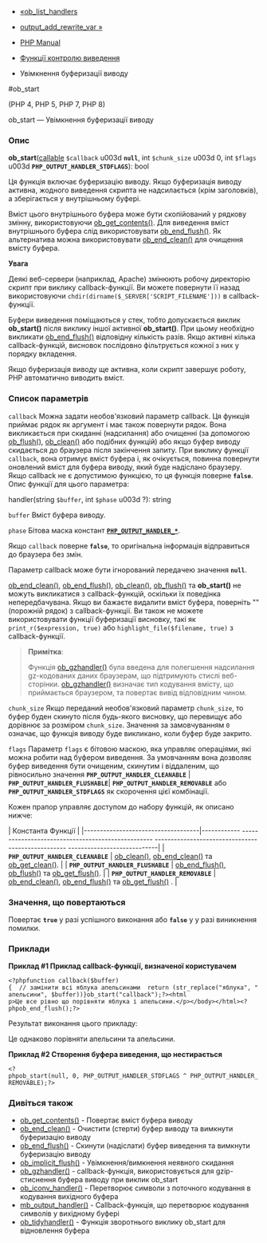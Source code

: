 - [«ob_list_handlers](function.ob-list-handlers.md)
- [output_add_rewrite_var »](function.output-add-rewrite-var.md)

- [PHP Manual](index.md)
- [Функції контролю виведення](ref.outcontrol.md)
- Увімкнення буферизації виводу

#ob_start

(PHP 4, PHP 5, PHP 7, PHP 8)

ob_start — Увімкнення буферизації виводу

### Опис

**ob_start**([callable](language.types.callable.md) `$callback` u003d
**`null`**, int `$chunk_size` u003d 0, int `$flags` u003d
**`PHP_OUTPUT_HANDLER_STDFLAGS`**): bool

Ця функція включає буферизацію виводу. Якщо буферизація виводу
активна, жодного виведення скрипта не надсилається (крім заголовків), а
зберігається у внутрішньому буфері.

Вміст цього внутрішнього буфера може бути скопійований у рядкову
змінну, використовуючи
[ob_get_contents()](function.ob-get-contents.md). Для виведення
вміст внутрішнього буфера слід використовувати
[ob_end_flush()](function.ob-end-flush.md). Як альтернатива
можна використовувати [ob_end_clean()](function.ob-end-clean.md) для
очищення вмісту буфера.

**Увага**

Деякі веб-сервери (наприклад, Apache) змінюють робочу директорію
скрипт при виклику callback-функції. Ви можете повернути її назад
використовуючи `chdir(dirname($_SERVER['SCRIPT_FILENAME']))` в
callback-функції.

Буфери виведення поміщаються у стек, тобто допускається виклик
**ob_start()** після виклику іншої активної **ob_start()**. При цьому
необхідно викликати [ob_end_flush()](function.ob-end-flush.md)
відповідну кількість разів. Якщо активні кілька callback-функцій,
висновок послідовно фільтрується кожної з них у порядку вкладення.

Якщо буферизація виводу ще активна, коли скрипт завершує роботу,
PHP автоматично виводить вміст.

### Список параметрів

`callback`
Можна задати необов'язковий параметр callback. Ця функція приймає
рядок як аргумент і має також повернути рядок. Вона викликається
при скиданні (надсилання) або очищенні (за допомогою
[ob_flush()](function.ob-flush.md),
[ob_clean()](function.ob-clean.md) або подібних функцій) або якщо
буфер виводу скидається до браузера після закінчення запиту. При виклику
функції `callback`, вона отримує вміст буфера і, як очікується,
повинна повернути оновлений вміст для буфера виводу, який буде
надіслано браузеру. Якщо callback не є допустимою функцією, то
ця функція поверне **`false`**. Опис функції для цього параметра:

handler(string `$buffer`, int `$phase` u003d ?): string

`buffer`
Вміст буфера виводу.

`phase`
Бітова маска констант
[**`PHP_OUTPUT_HANDLER_*`**](outcontrol.constants.md).

Якщо `callback` поверне **`false`**, то оригінальна інформація
відправиться до браузера без змін.

Параметр callback може бути ігнорований передачею значення
**`null`**.

[ob_end_clean()](function.ob-end-clean.md),
[ob_end_flush()](function.ob-end-flush.md),
[ob_clean()](function.ob-clean.md),
[ob_flush()](function.ob-flush.md) та **ob_start()** не можуть
викликатися з callback-функцій, оскільки їх поведінка непередбачувана.
Якщо ви бажаєте видалити вміст буфера, поверніть "" (порожній рядок)
з callback-функції. Ви також не можете використовувати функції буферизації
висновку, такі як `print_r($expression, true)` або
`highlight_file($filename, true)` з callback-функції.

> **Примітка**:
>
> Функція [ob_gzhandler()](function.ob-gzhandler.md) була введена для
> полегшення надсилання gz-кодованих даних браузерам, що підтримують
> стислі веб-сторінки. [ob_gzhandler()](function.ob-gzhandler.md)
> визначає тип кодування вмісту, що приймається браузером, та
> повертає вивід відповідним чином.

`chunk_size`
Якщо переданий необов'язковий параметр `chunk_size`, то буфер буден
скинуто після будь-якого висновку, що перевищує або дорівнює за розміром
`chunk_size`. Значення за замовчуванням `0` означає, що функція виводу
буде викликано, коли буфер буде закрито.

`flags`
Параметр `flags` є бітовою маскою, яка управляє операціями,
які можна робити над буфером виведення. За умовчанням вона дозволяє
буфер виведення бути очищеним, скинутим і віддаленим, що рівносильно
значення **`PHP_OUTPUT_HANDLER_CLEANABLE`** \|
**`PHP_OUTPUT_HANDLER_FLUSHABLE`**\| **`PHP_OUTPUT_HANDLER_REMOVABLE`**
або **`PHP_OUTPUT_HANDLER_STDFLAGS`** як скорочення цієї комбінації.

Кожен прапор управляє доступом до набору функцій, як описано нижче:

| Константа Функції |
|------------------------------------|------------ -------------------------------------------------- -------------------------------------------------- ----------------------------|
| **`PHP_OUTPUT_HANDLER_CLEANABLE`** | [ob_clean()](function.ob-clean.md), [ob_end_clean()](function.ob-end-clean.md) та [ob_get_clean()](function.ob-get-clean.md). |
| **`PHP_OUTPUT_HANDLER_FLUSHABLE`** | [ob_end_flush()](function.ob-end-flush.md), [ob_flush()](function.ob-flush.md) та [ob_get_flush()](function.ob-get-flush.md). |
| **`PHP_OUTPUT_HANDLER_REMOVABLE`** | [ob_end_clean()](function.ob-end-clean.md), [ob_end_flush()](function.ob-end-flush.md) та [ob_get_flush()](function.ob-get-flush.md) . |

### Значення, що повертаються

Повертає **`true`** у разі успішного виконання або **`false`** у
у разі виникнення помилки.

### Приклади

**Приклад #1 Приклад callback-функції, визначеної користувачем**

`<?phpfunction callback($buffer){  // замінити всі яблука апельсинами  return (str_replace("яблука", "апельсини", $buffer))}ob_start("callback");?><html p>Це все рівно що порівняти яблука і апельсини.</p></body></html><?phpob_end_flush();?> `

Результат виконання цього прикладу:

<html>
<body>
<p>Це однаково порівняти апельсини та апельсини.</p>
</body>
</html>

**Приклад #2 Створення буфера виведення, що нестирається**

` <?phpob_start(null, 0, PHP_OUTPUT_HANDLER_STDFLAGS ^ PHP_OUTPUT_HANDLER_REMOVABLE);?> `

### Дивіться також

- [ob_get_contents()](function.ob-get-contents.md) - Повертає
вміст буфера виводу
- [ob_end_clean()](function.ob-end-clean.md) - Очистити (стерти)
буфер виводу та вимкнути буферизацію виводу
- [ob_end_flush()](function.ob-end-flush.md) - Скинути (надіслати)
буфер виведення та вимкнути буферизацію виводу
- [ob_implicit_flush()](function.ob-implicit-flush.md) -
Увімкнення/вимкнення неявного скидання
- [ob_gzhandler()](function.ob-gzhandler.md) - callback-функція,
використовується для gzip-стиснення буфера виводу при виклик ob_start
- [ob_iconv_handler()](function.ob-iconv-handler.md) - Перетворює
символи з поточного кодування в кодування вихідного буфера
- [mb_output_handler()](function.mb-output-handler.md) -
Callback-функція, що перетворює кодування символів у вихідному буфері
- [ob_tidyhandler()](function.ob-tidyhandler.md) - Функція зворотнього
виклику ob_start для відновлення буфера
